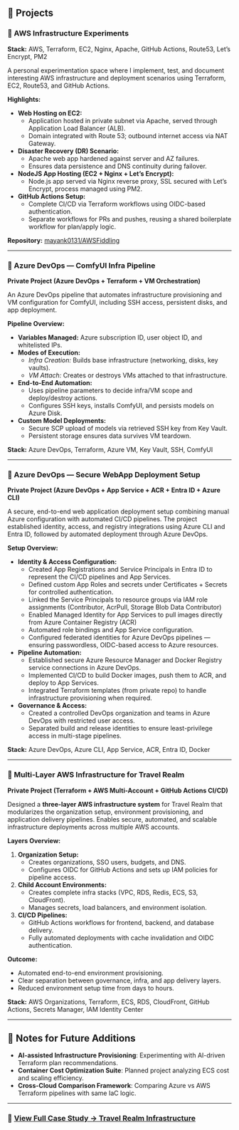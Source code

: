 ## 🧩 Projects

### 🔹 AWS Infrastructure Experiments

**Stack:** AWS, Terraform, EC2, Nginx, Apache, GitHub Actions, Route53, Let’s Encrypt, PM2

A personal experimentation space where I implement, test, and document interesting AWS infrastructure and deployment scenarios using Terraform, EC2, Route53, and GitHub Actions.

**Highlights:**
- **Web Hosting on EC2:**  
  - Application hosted in private subnet via Apache, served through Application Load Balancer (ALB).  
  - Domain integrated with Route 53; outbound internet access via NAT Gateway.  
- **Disaster Recovery (DR) Scenario:**  
  - Apache web app hardened against server and AZ failures.  
  - Ensures data persistence and DNS continuity during failover.  
- **NodeJS App Hosting (EC2 + Nginx + Let’s Encrypt):**  
  - Node.js app served via Nginx reverse proxy, SSL secured with Let’s Encrypt, process managed using PM2.  
- **GitHub Actions Setup:**  
  - Complete CI/CD via Terraform workflows using OIDC-based authentication.  
  - Separate workflows for PRs and pushes, reusing a shared boilerplate workflow for plan/apply logic.
  
**Repository:** [mayank0131/AWSFiddling](https://github.com/mayank0131/AWSFiddling)

---

### 🔹 Azure DevOps — ComfyUI Infra Pipeline
**Private Project (Azure DevOps + Terraform + VM Orchestration)**  

An Azure DevOps pipeline that automates infrastructure provisioning and VM configuration for ComfyUI, including SSH access, persistent disks, and app deployment.

**Pipeline Overview:**
- **Variables Managed:** Azure subscription ID, user object ID, and whitelisted IPs.  
- **Modes of Execution:**
  - *Infra Creation:* Builds base infrastructure (networking, disks, key vaults).  
  - *VM Attach:* Creates or destroys VMs attached to that infrastructure.  
- **End-to-End Automation:**  
  - Uses pipeline parameters to decide infra/VM scope and deploy/destroy actions.  
  - Configures SSH keys, installs ComfyUI, and persists models on Azure Disk.  
- **Custom Model Deployments:**  
  - Secure SCP upload of models via retrieved SSH key from Key Vault.  
  - Persistent storage ensures data survives VM teardown.

**Stack:** Azure DevOps, Terraform, Azure VM, Key Vault, SSH, ComfyUI  

---

### 🔹 Azure DevOps — Secure WebApp Deployment Setup
**Private Project (Azure DevOps + App Service + ACR + Entra ID + Azure CLI)**  

A secure, end-to-end web application deployment setup combining manual Azure configuration with automated CI/CD pipelines. The project established identity, access, and registry integrations using Azure CLI and Entra ID, followed by automated deployment through Azure DevOps.

**Setup Overview:**
- **Identity & Access Configuration:**
  - Created App Registrations and Service Principals in Entra ID to represent the CI/CD pipelines and App Services.
  - Defined custom App Roles and secrets under Certificates + Secrets for controlled authentication.
  - Linked the Service Principals to resource groups via IAM role assignments (Contributor, AcrPull, Storage Blob Data Contributor)
  - Enabled Managed Identity for App Services to pull images directly from Azure Container Registry (ACR)
  - Automated role bindings and App Service configuration.
  - Configured federated identities for Azure DevOps pipelines — ensuring passwordless, OIDC-based access to Azure resources.
- **Pipeline Automation:**  
  - Established secure Azure Resource Manager and Docker Registry service connections in Azure DevOps.  
  - Implemented CI/CD to build Docker images, push them to ACR, and deploy to App Services.
  - Integrated Terraform templates (from private repo) to handle infrastructure provisioning when required.
- **Governance & Access:** 
  - Created a controlled DevOps organization and teams in Azure DevOps with restricted user access.
  - Separated build and release identities to ensure least-privilege access in multi-stage pipelines.

**Stack:** Azure DevOps, Azure CLI, App Service, ACR, Entra ID, Docker  

---

### 🔹 Multi-Layer AWS Infrastructure for Travel Realm
**Private Project (Terraform + AWS Multi-Account + GitHub Actions CI/CD)**  

Designed a **three-layer AWS infrastructure system** for Travel Realm that modularizes the organization setup, environment provisioning, and application delivery pipelines. Enables secure, automated, and scalable infrastructure deployments across multiple AWS accounts.

**Layers Overview:**
1. **Organization Setup:**  
   - Creates organizations, SSO users, budgets, and DNS.  
   - Configures OIDC for GitHub Actions and sets up IAM policies for pipeline access.  
2. **Child Account Environments:**  
   - Creates complete infra stacks (VPC, RDS, Redis, ECS, S3, CloudFront).  
   - Manages secrets, load balancers, and environment isolation.  
3. **CI/CD Pipelines:**  
   - GitHub Actions workflows for frontend, backend, and database delivery.  
   - Fully automated deployments with cache invalidation and OIDC authentication.  

**Outcome:**  
- Automated end-to-end environment provisioning.  
- Clear separation between governance, infra, and app delivery layers.  
- Reduced environment setup time from days to hours.  

**Stack:** AWS Organizations, Terraform, ECS, RDS, CloudFront, GitHub Actions, Secrets Manager, IAM Identity Center  

---

## 🧠 Notes for Future Additions
- **AI-assisted Infrastructure Provisioning**: Experimenting with AI-driven Terraform plan recommendations.  
- **Container Cost Optimization Suite**: Planned project analyzing ECS cost and scaling efficiency.  
- **Cross-Cloud Comparison Framework**: Comparing Azure vs AWS Terraform pipelines with same IaC logic.

---

### 💼 [View Full Case Study → Travel Realm Infrastructure](./travel_realm_case_study.md)
